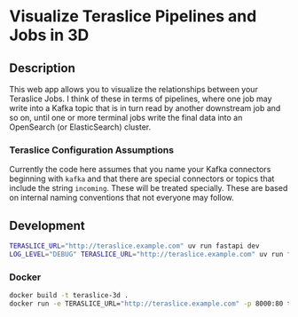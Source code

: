 # Visualize Teraslice Pipelines and Jobs in 3D

## Description

This web app allows you to visualize the relationships between your Teraslice
Jobs.  I think of these in terms of pipelines, where one job may write into a
Kafka topic that is in turn read by another downstream job and so on, until one
or more terminal jobs write the final data into an OpenSearch (or ElasticSearch)
cluster.

### Teraslice Configuration Assumptions

Currently the code here assumes that you name your Kafka connectors beginning
with `kafka` and that there are special connectors or topics that include the
string `incoming`.  These will be treated specially.  These are based on
internal naming conventions that not everyone may follow.

## Development

```bash
TERASLICE_URL="http://teraslice.example.com" uv run fastapi dev
LOG_LEVEL="DEBUG" TERASLICE_URL="http://teraslice.example.com" uv run fastapi dev
```

### Docker

```bash
docker build -t teraslice-3d .
docker run -e TERASLICE_URL="http://teraslice.example.com" -p 8000:80 teraslice-3d
```
